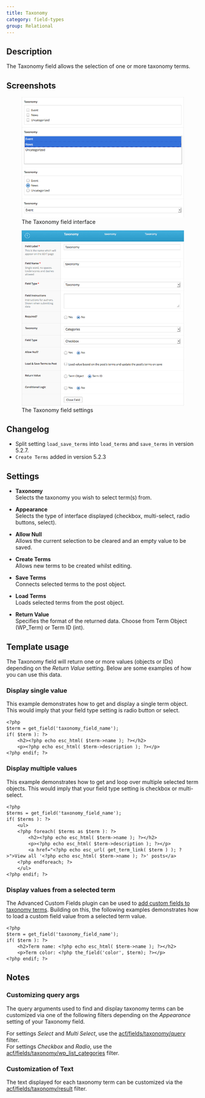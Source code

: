 ```yaml
---
title: Taxonomy
category: field-types
group: Relational
---
```


## Description
The Taxonomy field allows the selection of one or more taxonomy terms.

## Screenshots
<div class="gallery">
	<figure>
		<a href="https://raw.githubusercontent.com/AdvancedCustomFields/docs/master/assets/acf-taxonomy-field-interface.jpg">
			<img src="https://raw.githubusercontent.com/AdvancedCustomFields/docs/master/assets/acf-taxonomy-field-interface.jpg" alt="A Taxonomy field that allows you to select from a list of options" />
		</a>
		<figcaption>The Taxonomy field interface</figcaption>
	</figure>
	<figure>
		<a href="https://raw.githubusercontent.com/AdvancedCustomFields/docs/master/assets/acf-taxonomy-field-settings.jpg">
			<img src="https://raw.githubusercontent.com/AdvancedCustomFields/docs/master/assets/acf-taxonomy-field-settings.jpg" alt="List of field settings shown when setting up a Taxonomy field" />
		</a>
		<figcaption>The Taxonomy field settings</figcaption>
	</figure>
</div>

## Changelog
- Split setting `load_save_terms` into `load_terms` and `save_terms` in version 5.2.7.
- `Create Terms` added in version 5.2.3

## Settings
- **Taxonomy**  
  Selects the taxonomy you wish to select term(s) from.
  
- **Appearance**  
  Selects the type of interface displayed (checkbox, multi-select, radio buttons, select).
  
- **Allow Null**  
  Allows the current selection to be cleared and an empty value to be saved.
  
- **Create Terms**  
  Allows new terms to be created whilst editing.
  
- **Save Terms**  
  Connects selected terms to the post object.
  
- **Load Terms**  
  Loads selected terms from the post object.
  
- **Return Value**  
  Specifies the format of the returned data. Choose from Term Object (WP_Term) or Term ID (int).

## Template usage  
The Taxonomy field will return one or more values (objects or IDs) depending on the _Return Value_ setting. Below are some examples of how you can use this data.

### Display single value
This example demonstrates how to get and display a single term object. This would imply that your field type setting is radio button or select.
```
<?php 
$term = get_field('taxonomy_field_name');
if( $term ): ?>
    <h2><?php echo esc_html( $term->name ); ?></h2>
    <p><?php echo esc_html( $term->description ); ?></p>
<?php endif; ?>
```

### Display multiple values
This example demonstrates how to get and loop over multiple selected term objects. This would imply that your field type setting is checkbox or multi-select.
```
<?php 
$terms = get_field('taxonomy_field_name');
if( $terms ): ?>
    <ul>
    <?php foreach( $terms as $term ): ?>
        <h2><?php echo esc_html( $term->name ); ?></h2>
        <p><?php echo esc_html( $term->description ); ?></p>
        <a href="<?php echo esc_url( get_term_link( $term ) ); ?>">View all '<?php echo esc_html( $term->name ); ?>' posts</a>
    <?php endforeach; ?>
    </ul>
<?php endif; ?>
```

### Display values from a selected term
The Advanced Custom Fields plugin can be used to [add custom fields to taxonomy terms](https://www.advancedcustomfields.com/resources/adding-fields-taxonomy-term/). Building on this, the following examples demonstrates how to load a custom field value from a selected term value.
```
<?php 
$term = get_field('taxonomy_field_name');
if( $term ): ?>
    <h2>Term name: <?php echo esc_html( $term->name ); ?></h2>
    <p>Term color: <?php the_field('color', $term); ?></p>
<?php endif; ?>
```

## Notes

### Customizing query args
The query arguments used to find and display taxonomy terms can be customized via one of the following filters depending on the *Appearance* setting of your Taxonomy field.
  
For settings *Select* and *Multi Select*, use the [acf/fields/taxonomy/query](https://www.advancedcustomfields.com/resources/acf-fields-taxonomy-query/) filter.  
For settings *Checkbox* and *Radio*, use the [acf/fields/taxonomy/wp_list_categories](https://www.advancedcustomfields.com/resources/acf-fields-taxonomy-wp_list_categories/) filter.

### Customization of Text
The text displayed for each taxonomy term can be customized via the [acf/fields/taxonomy/result](https://www.advancedcustomfields.com/resources/acf-fields-taxonomy-result/) filter.
